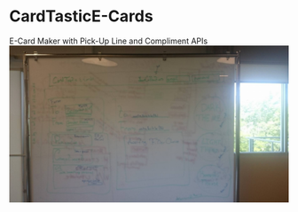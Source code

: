 # CardTasticE-Cards
E-Card Maker with Pick-Up Line and Compliment APIs
![Alt text](CardTasticE-CardsMockUp.jpg?raw=true "Mock Up")



